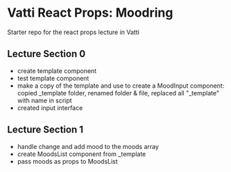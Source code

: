 Vatti React Props: Moodring
===

Starter repo for the react props lecture in Vatti

Lecture Section 0
---

- create template component
- test template component
- make a copy of the template and use to create a MoodInput component: copied _template folder, renamed folder & file, replaced all "_template" with name in script
- created input interface

Lecture Section 1
---

- handle change and add mood to the moods array
- create MoodsList component from _template
- pass moods as props to MoodsList
